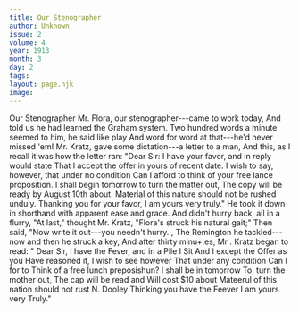 ```yaml
---
title: Our Stenographer
author: Unknown
issue: 2
volume: 4
year: 1913
month: 3
day: 2
tags:
layout: page.njk
image:
---
```

Our Stenographer       Mr. Flora, our stenographer---came to work today,   And told us he had learned the Graham system.   Two hundred words a minute seemed to him, he said like play   And word for word at that---he'd never missed 'em!   Mr. Kratz, gave some dictation---a letter to a man,   And this, as I recall it was how the letter ran:   "Dear Sir: I have your favor, and in reply would state   That I accept the offer in yours of recent date.   I wish to say, however, that under no condition   Can I afford to think of your free lance proposition.   I shall begin tomorrow to turn the matter out,   The copy will be ready by August 10th about.   Material of this nature should not be rushed unduly.   Thanking you for your favor, I am yours very truly."    He took it down in shorthand with apparent ease and grace.   And didn't hurry back, all in a flurry,   "At last," thought Mr. Kratz, "Flora's struck his natural gait;"   Then said, "Now write it out---you needn't hurry.·,   The Remington he tackled---now and then he struck a key,   And after thirty minu+.es, Mr . Kratz began to read:   " Dear Sir, I have the Fever, and in a Pile I Sit   And I except the Offer as you Have reasoned it,   I wish to see however That under any condition   Can I for to Think of a free lunch preposishun?   I shall be in tomorrow To, turn the mother out,   The cap will be read and Will cost $10 about Mateerul of this nation should not rust N.   Dooley   Thinking you have the Feever I am yours   very Truly."   

